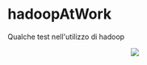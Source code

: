 # hadoopAtWork
Qualche test nell'utilizzo di hadoop

<div align="center">
	<img src="https://github.com/mariocuomo/hadoopAtWork/img/hadoop-logo.png">
</div>
